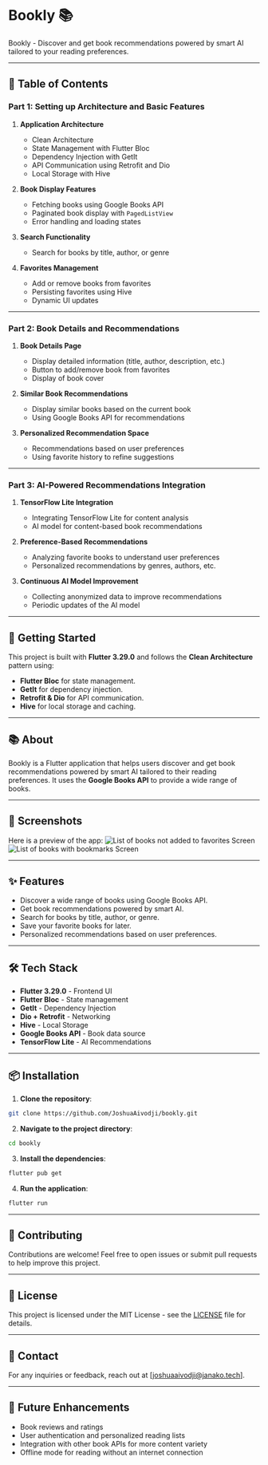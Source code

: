 
# Bookly 📚

Bookly - Discover and get book recommendations powered by smart AI tailored to your reading preferences.

---

## 🚀 Table of Contents

### **Part 1: Setting up Architecture and Basic Features**
1. **Application Architecture**
   - Clean Architecture
   - State Management with Flutter Bloc
   - Dependency Injection with GetIt
   - API Communication using Retrofit and Dio
   - Local Storage with Hive

2. **Book Display Features**
   - Fetching books using Google Books API
   - Paginated book display with `PagedListView`
   - Error handling and loading states

3. **Search Functionality**
   - Search for books by title, author, or genre

4. **Favorites Management**
   - Add or remove books from favorites
   - Persisting favorites using Hive
   - Dynamic UI updates

---

### **Part 2: Book Details and Recommendations**
1. **Book Details Page**
   - Display detailed information (title, author, description, etc.)
   - Button to add/remove book from favorites
   - Display of book cover

2. **Similar Book Recommendations**
   - Display similar books based on the current book
   - Using Google Books API for recommendations

3. **Personalized Recommendation Space**
   - Recommendations based on user preferences
   - Using favorite history to refine suggestions

---

### **Part 3: AI-Powered Recommendations Integration**
1. **TensorFlow Lite Integration**
   - Integrating TensorFlow Lite for content analysis
   - AI model for content-based book recommendations

2. **Preference-Based Recommendations**
   - Analyzing favorite books to understand user preferences
   - Personalized recommendations by genres, authors, etc.

3. **Continuous AI Model Improvement**
   - Collecting anonymized data to improve recommendations
   - Periodic updates of the AI model

---

## 🚀 Getting Started

This project is built with **Flutter 3.29.0** and follows the **Clean Architecture** pattern using:
- **Flutter Bloc** for state management.
- **GetIt** for dependency injection.
- **Retrofit & Dio** for API communication.
- **Hive** for local storage and caching.

---

## 📚 About
Bookly is a Flutter application that helps users discover and get book recommendations powered by smart AI tailored to their reading preferences. It uses the **Google Books API** to provide a wide range of books.

---

## 📸 Screenshots

Here is a preview of the app:
![List of books not added to favorites Screen ](./assets/screenshoot/screen-1.jpg)
![List of books with bookmarks Screen ](./assets/screenshoot/screen-2.jpg)


---

## ✨ Features
- Discover a wide range of books using Google Books API.
- Get book recommendations powered by smart AI.
- Search for books by title, author, or genre.
- Save your favorite books for later.
- Personalized recommendations based on user preferences.

---

## 🛠 Tech Stack
- **Flutter 3.29.0** - Frontend UI
- **Flutter Bloc** - State management
- **GetIt** - Dependency Injection
- **Dio + Retrofit** - Networking
- **Hive** - Local Storage
- **Google Books API** - Book data source
- **TensorFlow Lite** - AI Recommendations

---

## 📦 Installation

1. **Clone the repository**:
```bash
git clone https://github.com/JoshuaAivodji/bookly.git
```

2. **Navigate to the project directory**:
```bash
cd bookly
```

3. **Install the dependencies**:
```bash
flutter pub get
```

4. **Run the application**:
```bash
flutter run
```

---

## 🤝 Contributing
Contributions are welcome! Feel free to open issues or submit pull requests to help improve this project.

---

## 📄 License
This project is licensed under the MIT License - see the [LICENSE](LICENSE) file for details.

---

## 📧 Contact
For any inquiries or feedback, reach out at [joshuaaivodji@janako.tech].

---

## 🚀 Future Enhancements
- Book reviews and ratings
- User authentication and personalized reading lists
- Integration with other book APIs for more content variety
- Offline mode for reading without an internet connection
